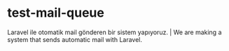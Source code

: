 # test-mail-queue
Laravel ile otomatik mail gönderen bir sistem yapıyoruz. | We are making a system that sends automatic mail with Laravel.
